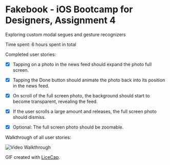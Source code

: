 # Fakebook - iOS Bootcamp for Designers, Assignment 4

Exploring custom modal segues and gesture recognizers 

Time spent: 6 hours spent in total


Completed user stories:

* [x] Tapping on a photo in the news feed should expand the photo full screen.
* [x] Tapping the Done button should animate the photo back into its position in the news feed.
* [x] On scroll of the full screen photo, the background should start to become transparent, revealing the feed.
* [x] If the user scrolls a large amount and releases, the full screen photo should dismiss.
* [x] Optional: The full screen photo should be zoomable.


Walkthrough of all user stories:

![Video Walkthrough](fakebook.gif)

GIF created with [LiceCap](http://www.cockos.com/licecap/).

